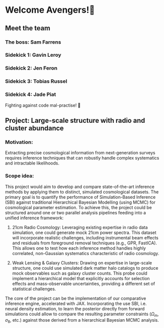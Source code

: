 # Welcome Avengers!🦸

## Meet the team

### The boss: Sam Farrens
### Sidekick 1: Gavin Leroy
### Sidekick 2: Jen Feron
### Sidekick 3: Tobias Russel
### Sidekick 4: Jade Piat

Fighting against code mal-practise! 💪

## Project: Large-scale structure with radio and cluster abundance

### Motivation: 
Extracting precise cosmological information from next-generation surveys requires inference techniques that can robustly handle complex systematics and intractable likelihoods.

### Scope idea:
This project would aim to develop and compare state-of-the-art inference methods by applying them to distinct, simulated cosmological datasets. The primary goal is to quantify the performance of Simulation-Based Inference (SBI) against traditional Hierarchical Bayesian Modelling (using MCMC) for cosmological parameter estimation.
To achieve this, the project could be structured around one or two parallel analysis pipelines feeding into a unified inference framework:

1. 21cm Radio Cosmology: Leveraging existing expertise in radio data simulation, one could generate mock 21cm power spectra. This dataset will incorporate realistic challenges, including instrumental beam effects and residuals from foreground removal techniques (e.g., GPR, FastICA). This allows one to test how each inference method handles highly correlated, non-Gaussian systematics characteristic of radio cosmology.

2. Weak Lensing & Galaxy Clusters: Drawing on expertise in large-scale structure, one could use simulated dark matter halo catalogs to produce mock observables such as galaxy cluster counts. This probe could implement a hierarchical model that explicitly accounts for selection effects and mass-observable uncertainties, providing a different set of statistical challenges.

The core of the project can be the implementation of our comparative inference engine, accelerated with JAX. Incorporating the use SBI, i.e. neural density estimation, to learn the posterior directly from forward simulations could allow to compare the resulting parameter constraints ($\Omega_m$​, $\sigma_8$​, etc.) against those derived from a hierarchical Bayesian MCMC analysis.
